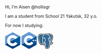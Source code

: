 Hi, I’m Aisen @hollisgr

I am a student from School 21 Yakutsk, 32 y.o.

For now I studying:

![c](logos/c.png)
![cpp](logos/cpp.png)
![psql](logos/psql.png)

